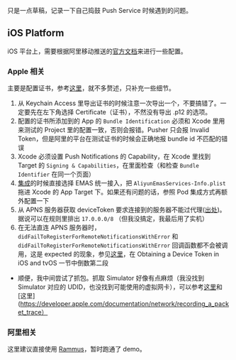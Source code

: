 只是一点草稿，记录一下自己捣鼓 Push Service 时候遇到的问题。

## iOS Platform

iOS 平台上，需要根据阿里移动推送的[官方文档](https://help.aliyun.com/document_detail/30072.html?spm=a2c4g.11186623.6.585.1c8742ffXLuQbK)来进行一些配置。

### Apple 相关

主要是配置证书，参考[这里](https://help.aliyun.com/document_detail/181292.html)，就不多赘述，只补充一些细节。

1. 从 Keychain Access 里导出证书的时候注意一次导出一个，不要搞错了。一定要先在左下角选择 Certificate（证书），不然没有导出 .p12 的选项。
2. 配置的证书所添加到的 App 的 `Bundle Identification` 必须和 Xcode 里用来测试的 Project 里的配置一致，否则会报错。Pusher 只会报 Invalid Token，但是阿里的平台在测试证书的时候会正确地报 bundle id 不匹配的错误
3. Xcode 必须设置 Push Notifications 的 Capability，在 Xcode 里找到 Target 的 `Signing & Capabilities`，在里面检查（和检查 `Bundle Identifier` 在同一个页面）
4. [集成](https://help.aliyun.com/document_detail/30072.html)的时候直接选择 EMAS 统一接入，把 `AliyunEmasServices-Info.plist` 拖进 Xcode 的 App Target 下。如果还有问题的话，参照 Pod 集成方式再额外配置一下
5. 从 APNS 服务器获取 deviceToken 要求连接到的服务器不能过代理([出处](https://developer.apple.com/forums/thread/660180))。据说可以在规则里排出 `17.0.0.0/8` （但我没搞定，我最后用了实机）
6. 在无法直连 APNS 服务器时，`didFailToRegisterForRemoteNotificationsWithError` 和 `didFailToRegisterForRemoteNotificationsWithError` 回调函数都不会被调用，这是 expected 的现象，参见[这里](https://developer.apple.com/library/archive/documentation/NetworkingInternet/Conceptual/RemoteNotificationsPG/HandlingRemoteNotifications.html)，在 Obtaining a Device Token in iOS and tvOS 一节中倒数第二段
  - 顺便，我中间尝试了抓包。抓取 Simulator 好像有点麻烦（我没找到 Simulator 对应的 UDID，也没找到可能使用的虚拟网卡），可以参考[这里](https://blog.csdn.net/james_1010/article/details/42397927)和[这里](https://developer.apple.com/documentation/network/recording_a_packet_trace）

### 阿里相关

这里建议直接使用 [Rammus](https://github.com/OpenFlutter/rammus)，暂时跑通了 demo。
